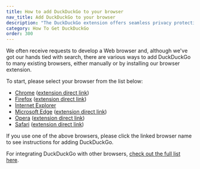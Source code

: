 ```yaml
---
title: How to add DuckDuckGo to your browser
nav_title: Add DuckDuckGo to your browser
description: "The DuckDuckGo extension offers seamless privacy protection for your browser: tracker blocking, cookie protection, private search, email protection, and more."
category: How To Get DuckDuckGo
order: 300
---
```


<p>
    We often receive requests to develop a Web browser and, although we've got our
    hands tied with search, there are various ways to add DuckDuckGo to many
    existing browsers, either manually or by installing our browser extension.
</p>

<p>To start, please select your browser from the list below:</p>

<ul>
    <li>
        <a href="{{ site.baseurl }}/desktop/chrome">Chrome</a> (<a href="https://chrome.google.com/webstore/detail/duckduckgo-privacy-essent/bkdgflcldnnnapblkhphbgpggdiikppg">extension direct link</a>)
    </li>
    <li>
        <a href="{{ site.baseurl }}/desktop/firefox">Firefox</a> (<a href="https://addons.mozilla.org/en-US/firefox/addon/duckduckgo-for-firefox/">extension direct link</a>)
    </li>
    <li>
        <a href="{{ site.baseurl }}/desktop/internet-explorer">Internet Explorer</a>
    </li>
    <li>
        <a href="{{ site.baseurl }}/desktop/microsoft-edge">Microsoft Edge</a> (<a href="https://microsoftedge.microsoft.com/addons/detail/caoacbimdbbljakfhgikoodekdnlcgpk">extension direct link</a>)
    </li>
    <li>
        <a href="{{ site.baseurl }}/desktop/opera">Opera</a> (<a href="https://addons.opera.com/en/extensions/details/duckduckgo-for-opera-2/">extension direct link</a>)
    </li>
    <li>
        <a href="{{ site.baseurl }}/desktop/safari">Safari</a> (<a href="https://apps.apple.com/us/app/duckduckgo-privacy-for-safari/id1482920575">extension direct link</a>)
    </li>
</ul>
<p>
    If you use one of the above browsers, please click the linked browser name to see instructions for adding DuckDuckGo.
</p>

<p>
    For integrating DuckDuckGo with other browsers,
    <a href="{{ site.baseurl }}/desktop/other-browsers">check out the full list here</a>.
</p>
